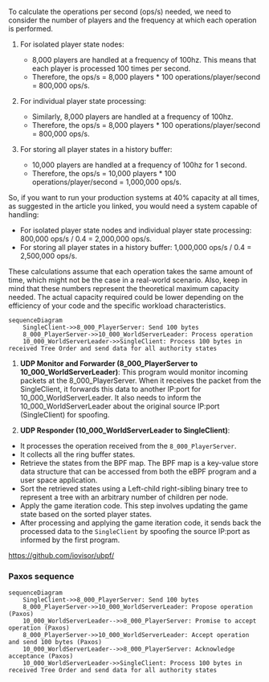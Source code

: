 To calculate the operations per second (ops/s) needed, we need to consider the number of players and the frequency at which each operation is performed.

1. For isolated player state nodes:

   - 8,000 players are handled at a frequency of 100hz. This means that each player is processed 100 times per second.
   - Therefore, the ops/s = 8,000 players \* 100 operations/player/second = 800,000 ops/s.

2. For individual player state processing:

   - Similarly, 8,000 players are handled at a frequency of 100hz.
   - Therefore, the ops/s = 8,000 players \* 100 operations/player/second = 800,000 ops/s.

3. For storing all player states in a history buffer:
   - 10,000 players are handled at a frequency of 100hz for 1 second.
   - Therefore, the ops/s = 10,000 players \* 100 operations/player/second = 1,000,000 ops/s.

So, if you want to run your production systems at 40% capacity at all times, as suggested in the article you linked, you would need a system capable of handling:

- For isolated player state nodes and individual player state processing: 800,000 ops/s / 0.4 = 2,000,000 ops/s.
- For storing all player states in a history buffer: 1,000,000 ops/s / 0.4 = 2,500,000 ops/s.

These calculations assume that each operation takes the same amount of time, which might not be the case in a real-world scenario. Also, keep in mind that these numbers represent the theoretical maximum capacity needed. The actual capacity required could be lower depending on the efficiency of your code and the specific workload characteristics.

```mermaid
sequenceDiagram
    SingleClient->>8_000_PlayerServer: Send 100 bytes
    8_000_PlayerServer->>10_000_WorldServerLeader: Process operation
    10_000_WorldServerLeader->>SingleClient: Process 100 bytes in received Tree Order and send data for all authority states
```

1. **UDP Monitor and Forwarder (8_000_PlayerServer to 10_000_WorldServerLeader)**: This program would monitor incoming packets at the 8_000_PlayerServer. When it receives the packet from the SingleClient, it forwards this data to another IP:port for 10_000_WorldServerLeader. It also needs to inform the 10_000_WorldServerLeader about the original source IP:port (SingleClient) for spoofing.

2. **UDP Responder (10_000_WorldServerLeader to SingleClient)**:

- It processes the operation received from the `8_000_PlayerServer`.
- It collects all the ring buffer states.
- Retrieve the states from the BPF map. The BPF map is a key-value store data structure that can be accessed from both the eBPF program and a user space application.
- Sort the retrieved states using a Left-child right-sibling binary tree to represent a tree with an arbitrary number of children per node.
- Apply the game iteration code. This step involves updating the game state based on the sorted player states.
- After processing and applying the game iteration code, it sends back the processed data to the `SingleClient` by spoofing the source IP:port as informed by the first program.

https://github.com/iovisor/ubpf/

### Paxos sequence

```mermaid
sequenceDiagram
    SingleClient->>8_000_PlayerServer: Send 100 bytes
    8_000_PlayerServer->>10_000_WorldServerLeader: Propose operation (Paxos)
    10_000_WorldServerLeader-->>8_000_PlayerServer: Promise to accept operation (Paxos)
    8_000_PlayerServer->>10_000_WorldServerLeader: Accept operation and send 100 bytes (Paxos)
    10_000_WorldServerLeader-->>8_000_PlayerServer: Acknowledge acceptance (Paxos)
    10_000_WorldServerLeader->>SingleClient: Process 100 bytes in received Tree Order and send data for all authority states
```

